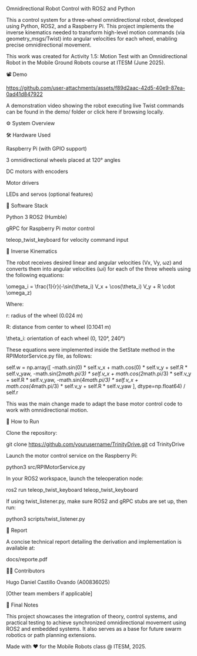 Omnidirectional Robot Control with ROS2 and Python

This a control system for a three-wheel omnidirectional robot, developed using Python, ROS2, and a Raspberry Pi. This project implements the inverse kinematics needed to transform high-level motion commands (via geometry_msgs/Twist) into angular velocities for each wheel, enabling precise omnidirectional movement.

This work was created for Activity 1.5: Motion Test with an Omnidirectional Robot in the Mobile Ground Robots course at ITESM (June 2025).

📽️ Demo

https://github.com/user-attachments/assets/f89d2aac-42d5-40e9-87ea-0ad41d847922



A demonstration video showing the robot executing live Twist commands can be found in the demo/ folder or click here if browsing locally.

⚙️ System Overview

🛠 Hardware Used

Raspberry Pi (with GPIO support)

3 omnidirectional wheels placed at 120° angles

DC motors with encoders

Motor drivers

LEDs and servos (optional features)

🧠 Software Stack

Python 3
ROS2 (Humble)

gRPC for Raspberry Pi motor control

teleop_twist_keyboard for velocity command input

📐 Inverse Kinematics

The robot receives desired linear and angular velocities (Vx, Vy, ωz) and converts them into angular velocities (ωi) for each of the three wheels using the following equations:

\omega_i = \frac{1}{r}(-\sin(\theta_i) V_x + \cos(\theta_i) V_y + R \cdot \omega_z)

Where:

r: radius of the wheel (0.024 m)

R: distance from center to wheel (0.1041 m)

\theta_i: orientation of each wheel (0, 120°, 240°)

These equations were implemented inside the SetState method in the RPIMotorService.py file, as follows:

self.w = np.array([
    -math.sin(0) * self.v_x + math.cos(0) * self.v_y + self.R * self.v_yaw,
    -math.sin(2*math.pi/3) * self.v_x + math.cos(2*math.pi/3) * self.v_y + self.R * self.v_yaw,
    -math.sin(4*math.pi/3) * self.v_x + math.cos(4*math.pi/3) * self.v_y + self.R * self.v_yaw
], dtype=np.float64) / self.r

This was the main change made to adapt the base motor control code to work with omnidirectional motion.

🚀 How to Run

Clone the repository:

git clone https://github.com/yourusername/TrinityDrive.git
cd TrinityDrive

Launch the motor control service on the Raspberry Pi:

python3 src/RPIMotorService.py

In your ROS2 workspace, launch the teleoperation node:

ros2 run teleop_twist_keyboard teleop_twist_keyboard

If using twist_listener.py, make sure ROS2 and gRPC stubs are set up, then run:

python3 scripts/twist_listener.py

📄 Report

A concise technical report detailing the derivation and implementation is available at:

docs/reporte.pdf

👨‍💻 Contributors

Hugo Daniel Castillo Ovando (A00836025)

[Other team members if applicable]

🏁 Final Notes

This project showcases the integration of theory, control systems, and practical testing to achieve synchronized omnidirectional movement using ROS2 and embedded systems. It also serves as a base for future swarm robotics or path planning extensions.

Made with ❤️ for the Mobile Robots class @ ITESM, 2025.

